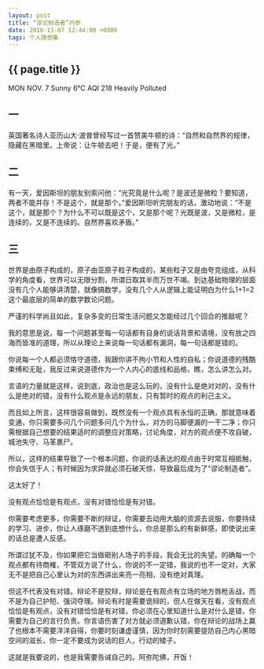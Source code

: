 ```yaml
---
layout: post
title: “谬论制造者”内参
date: 2016-11-07 12:44:00 +0800
tags: 个人随想集
--- 
```


<h2>{{ page.title }}</h2>

MON   NOV. 7
Sunny   6℃
AQI   218   Heavily Polluted 

## 一

英国著名诗人亚历山大·波普曾经写过一首赞美牛顿的诗：“自然和自然界的规律，隐藏在黑暗里。上帝说：让牛顿去吧！于是，便有了光。”

## 二

有一天，爱因斯坦的朋友别索问他：“光究竟是什么呢？是波还是微粒？要知道，两者不能并存！不是这个，就是那个。”爱因斯坦听完朋友的话，激动地说：“不是这个，就是那个？为什么不可以既是这个，又是那个呢？光既是波，又是微粒，是连续的，又是不连续的。自然界喜欢矛盾。”

## 三

世界是由原子构成的，原子由亚原子粒子构成的，某些粒子又是由夸克组成，从科学的角度看，世界可以无限分割，所谓日取其半而万世不竭。到达基础物理的层面没有几个人能够讲清楚，就像搞数学，没有几个人从逻辑上能证明白为什么1+1=2这个最底层的简单的数学数论问题。

严谨的科学尚且如此，复杂多变的日常生活问题又怎能经过几个回合的推敲呢？

我的意思是说，每一个问题甚至每一句话都有自身的说话背景和语境，没有放之四海而皆准的道理，所以从理论上来说每一句话都有漏洞，每一句话都是错的。

你说每一个人都必须恪守道德，我跟你讲不拘小节和人性的自私；你说道德的残酷束缚和无耻，我反过来说道德作为一个人内心的底线和品格，瞧，怎么讲怎么对。

言语的力量就是这样，说到底，政治也是这么玩的，没有什么是绝对对的，没有什么是绝对的错，没有什么观点是永远的朋友，只有暂时的观点的利己主义。

而且如上所言，这样很容易做到，既然没有一个观点具有永恒的正确，那就意味着变通，你只需要多问几个问题多问几个为什么，对方的马脚便漏的一干二净；你只需根据自己想要的结果适时的调整应对策略，讨论角度，对方的观点便不攻自破，城池失守、马革裹尸。

所以，这样的结果导致了一个根本问题，你说的话表达的观点由于时常互相抵触，你会失信于人；有时候因为求异就必须石破天惊，导致最后成为了“谬论制造者”。

这太好了！

没有观点恰恰是有观点，没有对错恰恰是有对错。

你需要考虑更多，你需要不断的辩证，你需要去动用大脑的资源去说服，你要持续的学习、进步，你让人琢磨不透到底想什么，你总是那么的有新鲜感，即使说出来的话总是遭人反感。

所谓过犹不及，你如果把它当做砸别人场子的手段，我会无比的失望。的确每一个观点都有待商榷，不管双方说了什么，你说的不一定错，我说的也不一定对，大家无不是把自己心里认为对的东西讲出来亮一亮相，没有绝对真理。

但这不代表没有对错。辩论不是狡辩，辩论是在有观点有立场的地方唇枪舌战，而不是为自己护短、强词夺理。辩论有时是需要诡辩的，但人在做天在看，没有观点恰恰是有观点，没有对错恰恰是有对错，你必须在心里知道什么是对什么是错，你需要为自己的言行负责。你言语伤害了对方就必须道歉认错，你在辩论的战场上赢了也根本不需要洋洋自得，你要时刻谦虚谨慎，因为你时刻需要提防自己内心黑暗空间的滋长，你一定不要成为说话的巨人，行动的矮子。

这就是我要说的，也是我需要告诫自己的。阿弥陀佛，开饭！